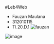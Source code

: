 #Leb4Web
- Fauzan Maulana
- 312010115
- TI.20.D.1
![fauzan](https://user-images.githubusercontent.com/101807419/162207417-5afdce3a-f7ab-4041-a787-e4d6cc95e9ec.JPG)


![image](https://user-images.githubusercontent.com/101807419/162207000-32b1255f-f79d-4f90-8b26-062fd6417d94.png)
